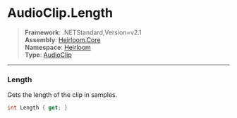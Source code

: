 # AudioClip.Length

> **Framework**: .NETStandard,Version=v2.1  
> **Assembly**: [Heirloom.Core][0]  
> **Namespace**: [Heirloom][0]  
> **Type**: [AudioClip][1]  

--------------------------------------------------------------------------------

### Length

Gets the length of the clip in samples.

```cs
int Length { get; }
```

[0]: ../Heirloom.Core.md
[1]: Heirloom.AudioClip.md

